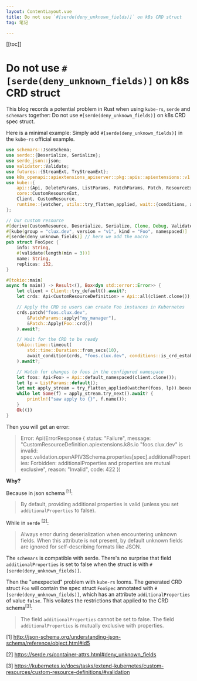 ```yaml
---
layout: ContentLayout.vue
title: Do not use `#[serde(deny_unknown_fields)]` on k8s CRD struct
tag: 笔记

---
```


[[toc]]

# Do not use `#[serde(deny_unknown_fields)]` on k8s CRD struct

This blog records a potential problem in Rust when using `kube-rs`, `serde` and `schemars` together: Do not use `#[serde(deny_unknown_fields)]` on k8s CRD spec struct.

Here is a minimal example: Simply add `#[serde(deny_unknown_fields)]` in the `kube-rs` official example.

```rust
use schemars::JsonSchema;
use serde::{Deserialize, Serialize};
use serde_json::json;
use validator::Validate;
use futures::{StreamExt, TryStreamExt};
use k8s_openapi::apiextensions_apiserver::pkg::apis::apiextensions::v1::CustomResourceDefinition;
use kube::{
    api::{Api, DeleteParams, ListParams, PatchParams, Patch, ResourceExt},
    core::CustomResourceExt,
    Client, CustomResource,
    runtime::{watcher, utils::try_flatten_applied, wait::{conditions, await_condition}},
};

// Our custom resource
#[derive(CustomResource, Deserialize, Serialize, Clone, Debug, Validate, JsonSchema)]
#[kube(group = "clux.dev", version = "v1", kind = "Foo", namespaced)]
#[serde(deny_unknown_fields)] // here we add the macro
pub struct FooSpec {
    info: String,
    #[validate(length(min = 3))]
    name: String,
    replicas: i32,
}

#[tokio::main]
async fn main() -> Result<(), Box<dyn std::error::Error>> {
    let client = Client::try_default().await?;
    let crds: Api<CustomResourceDefinition> = Api::all(client.clone());

    // Apply the CRD so users can create Foo instances in Kubernetes
    crds.patch("foos.clux.dev",
        &PatchParams::apply("my_manager"),
        &Patch::Apply(Foo::crd())
    ).await?;

    // Wait for the CRD to be ready
    tokio::time::timeout(
        std::time::Duration::from_secs(10),
        await_condition(crds, "foos.clux.dev", conditions::is_crd_established())
    ).await?;

    // Watch for changes to foos in the configured namespace
    let foos: Api<Foo> = Api::default_namespaced(client.clone());
    let lp = ListParams::default();
    let mut apply_stream = try_flatten_applied(watcher(foos, lp)).boxed();
    while let Some(f) = apply_stream.try_next().await? {
        println!("saw apply to {}", f.name());
    }
    Ok(())
}
```

Then you will get an error:
> Error: Api(ErrorResponse { status: "Failure", message: "CustomResourceDefinition.apiextensions.k8s.io \"foos.clux.dev\" is invalid: spec.validation.openAPIV3Schema.properties[spec].additionalProperties: Forbidden: additionalProperties and properties are mutual exclusive", reason: "Invalid", code: 422 })

**Why?**

Because in json schema <sup>[1]</sup>:
> By default, providing additional properties is valid (unless you set `additionalProperties` to false).

While in `serde` <sup>[2]</sup>:
> Always error during deserialization when encountering unknown fields. When this attribute is not present, by default unknown fields are ignored for self-describing formats like JSON.

The `schemars` is compatible with serde. There's no surprise that field `additionalProperties` is set to false when the struct is with `#[serde(deny_unknown_fields)]`.

Then the "unexpected" problem with `kube-rs` looms. The generated CRD struct `Foo` will contain the spec struct `FooSpec` annotated with `#[serde(deny_unknown_fields)]`, which has an attribute `additionalProperties` of value `false`. This voilates the  restrictions that applied to the CRD schema<sup>[3]</sup>:
> The field `additionalProperties` cannot be set to false. The field `additionalProperties` is mutually exclusive with properties.

[1] http://json-schema.org/understanding-json-schema/reference/object.html#id5

[2] https://serde.rs/container-attrs.html#deny_unknown_fields

[3] https://kubernetes.io/docs/tasks/extend-kubernetes/custom-resources/custom-resource-definitions/#validation
 
 <Comment lang="zh-CN"/> 
 
 
 <Comment lang="zh-CN"/> 
 
